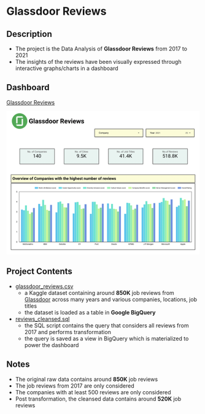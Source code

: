 # Glassdoor Reviews

## Description
- The project is the Data Analysis of **Glassdoor Reviews** from 2017 to 2021
- The insights of the reviews have been visually expressed through interactive graphs/charts in a dashboard

## Dashboard
[Glassdoor Reviews](https://datastudio.google.com/u/0/reporting/6e2f46bc-475c-46d5-9231-1f43b52ceb13/page/zPK6C)

![Dashboard - Sample Preview](https://github.com/sagar-0817/glassdoor_reviews/blob/main/images/dashboard-sample-preview.png?raw=true)

## Project Contents

- [glassdoor_reviews.csv](https://www.kaggle.com/datasets/davidgauthier/glassdoor-job-reviews)
    - a Kaggle dataset containing around **850K** job reviews from [Glassdoor](https://www.glassdoor.com/Job/index.htm) across many years and various companies, locations, job titles
    - the dataset is loaded as a table in **Google BigQuery**
- [reviews_cleansed.sql](https://github.com/sagar-0817/glassdoor_reviews/blob/main/reviews_cleansed.sql)
    - the SQL script contains the query that considers all reviews from 2017 and performs transformation
    - the query is saved as a view in BigQuery which is materialized to power the dashboard

## Notes

- The original raw data contains around **850K** job reviews
- The job reviews from 2017 are only considered
- The companies with at least 500 reviews are only considered
- Post transformation, the cleansed data contains around **520K** job reviews
